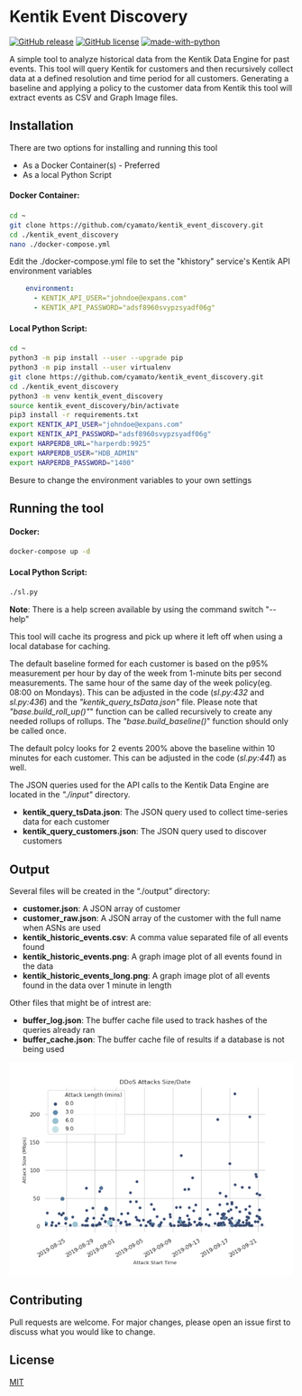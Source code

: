 # Kentik Event Discovery
[![GitHub release](https://img.shields.io/github/v/release/cyamato/kentik_event_discovery)](https://github.com/cyamato/kentik_event_discovery/releases)
[![GitHub license](https://img.shields.io/github/license/cyamato/kentik_event_discovery)](https://github.com/cyamato/kentik_event_discovery/blob/master/LICENSE)
[![made-with-python](https://img.shields.io/badge/Made%20with-Python-1f425f.svg)](https://www.python.org/)

A simple tool to analyze historical data from the Kentik Data Engine for past 
events.  This tool will query Kentik for customers and then recursively collect 
data at a defined resolution and time period for all customers.  Generating a 
baseline and applying a policy to the customer data from Kentik this tool will 
extract events as CSV and Graph Image files.

## Installation

There are two options for installing and running this tool

* As a Docker Container(s) - Preferred
* As a local Python Script

#### Docker Container:
```bash
cd ~
git clone https://github.com/cyamato/kentik_event_discovery.git
cd ./kentik_event_discovery
nano ./docker-compose.yml
```
Edit the ./docker-compose.yml file to set the "khistory" service's Kentik API
environment variables

```yaml
    environment:
      - KENTIK_API_USER="johndoe@expans.com"
      - KENTIK_API_PASSWORD="adsf8960svypzsyadf06g"
```
#### Local Python Script:
```bash
cd ~
python3 -m pip install --user --upgrade pip
python3 -m pip install --user virtualenv
git clone https://github.com/cyamato/kentik_event_discovery.git
cd ./kentik_event_discovery
python3 -m venv kentik_event_discovery
source kentik_event_discovery/bin/activate
pip3 install -r requirements.txt 
export KENTIK_API_USER="johndoe@expans.com"
export KENTIK_API_PASSWORD="adsf8960svypzsyadf06g"
export HARPERDB_URL="harperdb:9925"
export HARPERDB_USER="HDB_ADMIN"
export HARPERDB_PASSWORD="1400"
```

Besure to change the environment variables to your own settings

## Running the tool
#### Docker:
```bash
docker-compose up -d
```
#### Local Python Script:
```bash
./sl.py
```
**Note**:  There is a help screen available by using the command switch "--help"

This tool will cache its progress and pick up where it left off when using a 
local database for caching.

The default baseline formed for each customer is based on the p95% measurement 
per hour by day of the week from 1-minute   bits per second measurements. The 
same hour of the same day of the week policy(eg. 08:00 on Mondays).  This can be 
adjusted in the code (*sl.py:432* and *sl.py:436*) and the 
*"kentik_query_tsData.json"* file.  Please note that *"base.build_roll_up()"*" 
function can be called recursively to create any needed rollups of rollups.  The 
*"base.build_baseline()*" function should only be called once.

The default polcy looks for 2 events 200% above the baseline within 10 minutes 
for each customer.  This can be adjusted in the code (*sl.py:441*) as well.

The JSON queries used for the API calls to the Kentik Data Engine are located in 
the *"./input"* directory.

* **kentik_query_tsData.json**: The JSON query used to collect time-series data 
for each customer
* **kentik_query_customers.json**:  The JSON query used to discover customers


## Output
Several files will be created in the “./output” directory:
* **customer.json**:  A JSON array of customer
* **customer_raw.json**:  A JSON array of the customer with the full name when 
ASNs are used
* **kentik_historic_events.csv**:  A comma value separated file of all events 
found
* **kentik_historic_events.png**:  A graph image plot of all events found in the
data
* **kentik_historic_events_long.png**:  A graph image plot of all events found 
in the data over 1 minute in length

Other files that might be of intrest are:
* **buffer_log.json**: The buffer cache file used to track hashes of the queries
already ran
* **buffer_cache.json**:  The buffer cache file of results if a database is not 
being used

![alt text](https://raw.githubusercontent.com/cyamato/kentik_event_discovery/master/sample.png "Sample Plot Image")

## Contributing
Pull requests are welcome. For major changes, please open an issue first to 
discuss what you would like to change.

## License
[MIT](https://choosealicense.com/licenses/mit/)
